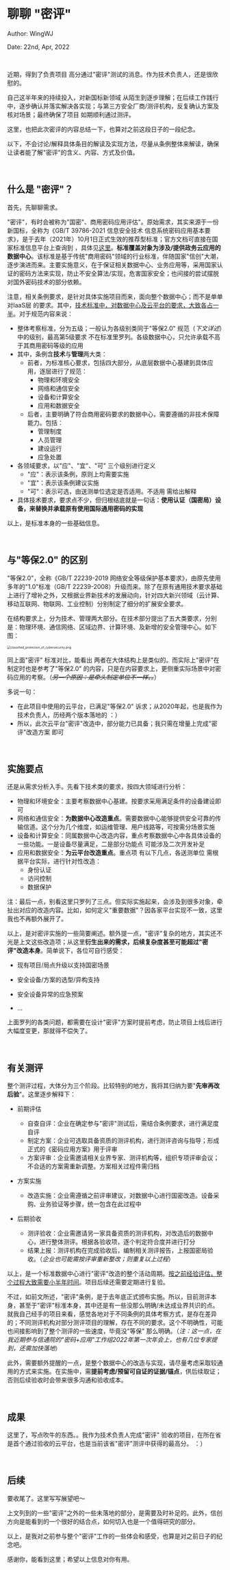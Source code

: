 # 聊聊 "密评"

Author: WingWJ

Date: 22nd, Apr, 2022

<br/>

近期，得到了负责项目 高分通过"密评"测试的消息。作为技术负责人，还是很欣慰的。

自己这半年来的持续投入，对新国标新领域 从陌生到逐步理解；在后续工作践行中，逐步确认并落实解决各实现；与第三方安全厂商/测评机构，反复确认方案及核对场景；最终确保了项目 如期顺利通过测评。

这里，也把此次密评的内容总结一下，也算对之前这段日子的一段纪念。

以下，不会讨论/解释具体条目的解读及实现方法，尽量从条例整体来解读，确保让读者能了解"密评"的含义、内容、方式及价值。

<br/>

## 什么是 "密评"？

首先，先聊聊需求。

"密评"，有时会被称为"国密"、商用密码应用评估"。原始需求，其实来源于一份新国标，全称为《GB/T 39786-2021 信息安全技术 信息系统密码应用基本要求》，是于去年（2021年）10月1日正式生效的推荐型标准；官方文档可直接在国家标准信息平台上查询到 ，具体见[这里](http://c.gb688.cn/bzgk/gb/showGb?type=online&hcno=53282C88712CE157043B7A2C590278FC)。**标准覆盖对象为涉及/提供政务云应用的数据中心**。该标准是基于传统"商用密码"领域的行业标准，伴随国家"信创"大潮，逐步演进而来。主要实施意义，在于保证相关数据中心、业务应用等，采用国家认证的密码方法来实现，防止不安全算法/实现，危害国家安全；也间接的尝试摆脱对国外密码技术的部分依赖。

注意，相关条例要求，是针对具体实施项目而来，面向整个数据中心；而不是单单对IaaS层 的要求。其中，<u>技术标准中，对数据中心及云平台的要求，大致各占一半</u>。对于规范内容来说：

- 整体考察标准，分为五级；一般认为各级别类同于"等保2.0" 规范（*下文详述*）中的级别，最高第5级要求 不在标准里罗列。各级数据中心，只允许承载不高于其商用密码等级的应用
- 其中，条例含**技术**与**管理**两大类：
  - 前者，为标准核心要求，包括四大部分，从底层数据中心基建到具体应用，逐层进行了规范：
    - 物理和环境安全
    - 网络和通信安全
    - 设备和计算安全
    - 应用和数据安全
  - 后者，主要明确了符合商用密码要求的数据中心，需要遵循的非技术保障能力。包括：
    - 管理制度
    - 人员管理
    - 建设运行
    - 应急处置
- 各领域要求，以"应"、"宜"、"可" 三个级别进行定义
  - "应"：表示该条例，原则上均需要实施
  - "宜"：表示该条例建议实施
  - "可"：表示可选，由送测单位选定是否适用。不适用 需给出解释
- 具体技术要求，要求点不少，但归根结底就是一句话：**使用认证（国密局）设备，来替换并承载原有使用国际通用密码的实现**

以上，是标准本身的一些基础信息。

<br/>

## 与"等保2.0" 的区别

"等保2.0"，全称《GB/T 22239-2019 网络安全等级保护基本要求》，由原先使用多年的"1.0"标准（GB/T 22239-2008）升级而来。除了在原有通用技术要求基础上进行了增补之外，又根据业界新技术的发展动向，针对四大新兴领域（云计算、移动互联网、物联网、工业控制）分别制定了细分的扩展安全要求。

在结构要求上，分为技术、管理两大部分。在技术部分提出了五大类要求，分别是：物理环境、通信网络、区域边界、计算环境、及新增的安全管理中心。如下图：

<img src="https://s1.ax1x.com/2022/04/22/L2u0JI.png" alt="classified_protection_of_cybersecurity.png" style="zoom:50%;" />

同上面"密评" 标准对比，能看出 两者在大体结构上是类似的。而实际上"密评"在制定时也是参考了"等保2.0" 的内容，只是在内容要求上，更侧重实际场景中对密码应用的考察。（*~~另一个原因：是牵头制定单位不一样。。~~*）

多说一句：

- 在此项目中使用的云平台，已满足"等保2.0" 诉求；从2020年起，也是我作为技术负责人，历经两个版本落地的  ：）
- 所以，此次云平台"密评"改造中，部分能力已具备；我只需在增量上完成"密评"改造方案 即可

<br/>

## 实施要点

还是从需求分析入手。先看下技术类的要求，按四大领域进行分析：

- 物理和环境安全：主要考察数据中心基建。按要求采用满足条件的设备建设即可
- 网络和通信安全：**为数据中心改造重点**。需要数据中心能够提供安全可靠的传输信道。这个分为几个维度，如运维管理、用户线路等，可按需分场景实施
- 设备和计算安全：同属数据中心改造内容，重点考察数据中心中各具体设备的一些功能。一是设备尽量满足，二是部分功能点 可能涉及二次开发补足
- 应用和数据安全：**为云平台改造重点**。重点项 有以下几点，各送测单位 需根据平台实际，进行针对性改造：
  - 身份认证
  - 访问控制
  - 数据保护

注：最后一点，别看这里只罗列了三点。但实际实施起来，会涉及到很多对象，牵扯出对应的改造内容。比如，如何定义"重要数据"？因各家平台实现不一致，这里我也不再额外展开了。

以上，是对密评实施的一些简要阐述。额外提一点，"密评"复杂的地方，其实还不光是上文这些改造项；从这里**衍生出来的需求，后续复杂度甚至可能超过"密评"改造本身**。简单说下，各位可自行感受：

- 现有项目/局点升级以支持国密场景
- 安全设备/方案的选型/异构支持

- 安全设备异常的应急预案
- ...

上面罗列的各类问题，都需要在设计"密评"方案时提前考虑，防止项目上线后进行大幅度变更，那就得不偿失了。

<br/>

## 有关测评

整个测评过程，大体分为三个阶段。比较特别的地方，我将其归纳为要"**先审再改后验**"。这里逐步解释下：

- 前期评估
  - 自查自评：企业在确定参与"密评"测试后，需结合条例要求，进行满足度自评
  - 制定方案：企业可选取具备资质的测评机构，进行测评咨询与指导；形成正式的《密码应用方案》用于评审
  - 方案评审：企业需邀请相关业界专家、测评机构等，组织专项评审会议；不合适的方案需重新调整。方案相关过程件需归档

- 方案实施
  - 改造实施：企业需遵循之前评审建议，对数据中心进行国密改造。设备采购、业务验证等步骤，统一包含在此过程中

- 后期验收
  - 测评验收：企业需邀请另一家具备资质的测评机构，对改造后的数据中心，进行整体测评。根据各验收项，逐个判定符合度并进行打分
  - 结果上报：测评机构在完成验收后，编制相关测评报告，上报国密局验收。（*企业也可能需按评审重新整改；则重复以上过程*）


以上，是一个标准数据中心进行"密评"改造的整个活动周期。<u>按之前经验评估，整个过程大致需要小半年时间</u>。项目后续还需要定期进行复验。

不过，如前文所述，"密评"条例，是于去年底正式颁布实施。所以，目前测评本身，甚至于"密评"标准本身，其中还是有一些没那么明确/未达成业界共识的点。就我自己经手的项目来看，感觉各地对于不同条例的具体考察方式，是存在差异的；不同测评机构对部分测评项目的理解，存在不同的要求。这个不明确性，可能也间接影响到了整个测评的一些速度，毕竟没"等保" 那么明确。（*注：这一点，在我近期参与信通院的"密码+应用"工作组2022年第一次年会上，也有几位专家提到，还需加快落地*）

此外，需要额外提醒的一点，是整个数据中心的改造与实现，请尽量考虑采取较通用的方式来实施。在实施中，需**提前考虑/预留可自证的证据/锚点**，供后续取证；否则后续验收时会带来很多沟通和验收成本。

<br/>

## 成果

这里了，写点吹牛的东西。。我作为技术负责人完成"密评" 验收的项目，在所在省是首个通过验收的云平台，也是当前该省"密评"测评中获得的最高分。  ：）

<br/>

## 后续

要收尾了。这里写写展望吧～

上文列到的一些"密评"之外的一些未落地的部分，是需要及时补足的。此外，信创方向是能看到的一个很好的结合点，如何切入也是一个值得研究的部分。

以上，是我对之前参与整个"密评"工作的一些体会和感受，也算是对之前日子的纪念吧。

感谢你，能看到这里；希望以上信息对你有用。
